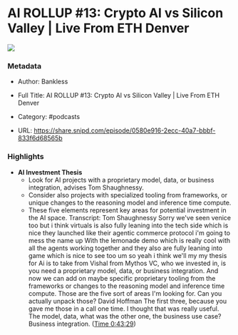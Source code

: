 # AI ROLLUP #13: Crypto AI vs Silicon Valley | Live From ETH Denver

![](https://wsrv.nl/?url=https%3A%2F%2Fstatic.libsyn.com%2Fp%2Fassets%2Fc%2Ff%2Fd%2F4%2Fcfd431701301218b%2Fbankless-logo_1.png&w=100&h=100)

### Metadata

- Author: Bankless
- Full Title: AI ROLLUP #13: Crypto AI vs Silicon Valley | Live From ETH Denver
- Category: #podcasts



- URL: https://share.snipd.com/episode/0580e916-2ecc-40a7-bbbf-833f6d68565b

### Highlights

- **AI Investment Thesis**
  - Look for AI projects with a proprietary model, data, or business integration, advises Tom Shaughnessy.
  - Consider also projects with specialized tooling from frameworks, or unique changes to the reasoning model and inference time compute.
  - These five elements represent key areas for potential investment in the AI space.
  Transcript:
  Tom Shaughnessy
  Sorry we've seen venice too but i think virtuals is also fully leaning into the tech side which is nice they launched like their agentic commerce protocol i'm going to mess the name up With the lemonade demo which is really cool with all the agents working together and they also are fully leaning into game which is nice to see too um so yeah i think we'll my my thesis for Ai is to take from Vishal from Mythos VC, who we invested in, is you need a proprietary model, data, or business integration. And now we can add on maybe specific proprietary tooling from the frameworks or changes to the reasoning model and inference time compute. Those are the five sort of areas I'm looking for. Can you actually unpack those?
  David Hoffman
  The first three, because you gave me those in a call one time. I thought that was really useful. The model, data, what was the other one, the business use case? Business integration. ([Time 0:43:29](https://share.snipd.com/snip/5e8e4c83-5e5c-4db3-9545-05eae0dda3dd))
